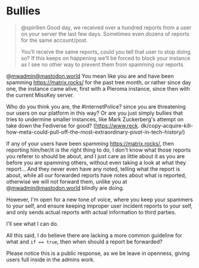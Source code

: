 # Bullies

> @spirillen Good day, we received over a hundred reports from a user on your
> server the last few days. Sometimes even dozens of reports for the same
> account/post.
>
> You’ll receive the same reports, could you tell that user to stop doing so?
> If this keeps on happening we’ll be forced to block your instance as I see
> no other way to prevent them from spamming our reports.

@mwadmin@mastodon.world You mean like you are and have been
spamming https://matrix.rocks/ for the
past tree month, or rather since day one, the instance came alive, first with
a Pleroma instance, since then with the current MissKey server.

Who do you think you are, the #internetPolice? since you are threatening our
users on our platform in this way? Or are you just simply bullies that
tries to undermine smaller instances, like Mark Zuckerberg's attempt on take
down the Fediverse for good? (https://www.reck.
dk/copy-acquire-kill-how-meta-could-pull-off-the-most-extraordinary-pivot-in-tech-history/)

If any of your users have been spamming https://matrix.rocks/, then
reporting him/her/it is the right thing to do, I don't know what those
reports you referer to should be about, and I just care as little about it as
you are before you are spamming others, without even taking a look at what
they report... And they never even have any noted, telling what the
report is about, while all our forwarded reports have notes about what is
reported, otherwise we will not forward them, unlike you at
@mwadmin@mastodon.world blindly are doing.

However, I'm open for a new tone of voice, where you keep your spammers to your
self, and ensure keeping improper user incident reports to your self, and only
sends actual reports with actual information to third parties.

I'll see what I can do.

All this said, I do believe there are lacking a more common guideline for what
and `if == true`, then when should a report be forwarded?

Please notice this is a public response, as we be leave in openness, giving
users full inside in the admins work.
